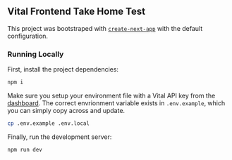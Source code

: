 ## Vital Frontend Take Home Test

This project was bootstraped with [`create-next-app`](https://github.com/vercel/next.js/tree/canary/packages/create-next-app) with the default configuration.

### Running Locally

First, install the project dependencies:

```bash
npm i
```

Make sure you setup your environment file with a Vital API key from the [dashboard](https://app.tryvital.io/). The correct envrionment variable exists in `.env.example`, which you can simply copy across and update.

```bash
cp .env.example .env.local
```

Finally, run the development server:

```bash
npm run dev
```
